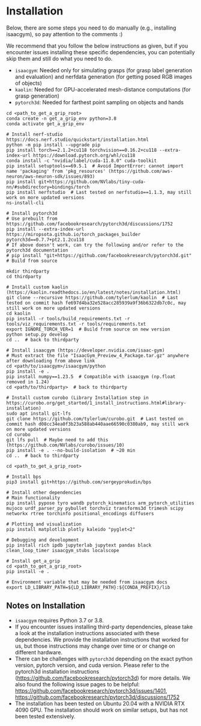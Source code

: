 # Installation

Below, there are some steps you need to do manually (e.g., installing isaacgym), so pay attention to the comments :)

We recommend that you follow the below instructions as given, but if you encounter issues installing these specific dependencies, you can potentially skip them and still do what you need to do.

* `isaacgym`: Needed only for simulating grasps (for grasp label generation and evaluation) and nerfdata generation (for getting posed RGB images of objects)
* `kaolin`: Needed for GPU-accelerated mesh-distance computations (for grasp generation)
* `pytorch3d`: Needed for farthest point sampling on objects and hands

```
cd <path_to_get_a_grip_root>
conda create -n get_a_grip_env python=3.8
conda activate get_a_grip_env

# Install nerf-studio https://docs.nerf.studio/quickstart/installation.html
python -m pip install --upgrade pip
pip install torch==2.1.2+cu118 torchvision==0.16.2+cu118 --extra-index-url https://download.pytorch.org/whl/cu118
conda install -c "nvidia/label/cuda-11.8.0" cuda-toolkit
pip install setuptools==69.5.1  # Avoid ImportError: cannot import name 'packaging' from 'pkg_resources' (https://github.com/aws-neuron/aws-neuron-sdk/issues/893)
pip install git+https://github.com/NVlabs/tiny-cuda-nn/#subdirectory=bindings/torch
pip install nerfstudio  # Last tested on nerfstudio==1.1.3, may still work on more updated versions
ns-install-cli

# Install pytorch3d
# Use prebuilt from https://github.com/facebookresearch/pytorch3d/discussions/1752
pip install --extra-index-url https://miropsota.github.io/torch_packages_builder pytorch3d==0.7.7+pt2.1.2cu118
# If above doesn't work, can try the following and/or refer to the pytorch3d documentation
# pip install "git+https://github.com/facebookresearch/pytorch3d.git"  # Build from source

mkdir thirdparty
cd thirdparty

# Install custom kaolin (https://kaolin.readthedocs.io/en/latest/notes/installation.html)
git clone --recursive https://github.com/tylerlum/kaolin  # Last tested on commit hash fe697d4ba32e528acc285939a9f36b6322db7c0c, may still work on more updated versions
cd kaolin
pip install -r tools/build_requirements.txt -r tools/viz_requirements.txt -r tools/requirements.txt
export IGNORE_TORCH_VER=1  # Build from source on new version
python setup.py develop
cd ..  # back to thirdparty

# Install isaacgym (https://developer.nvidia.com/isaac-gym)
# Must extract the file "IsaacGym_Preview_4_Package.tar.gz" anywhere after downloading from above link
cd <path/to/isaacgym>/isaacgym/python
pip install -e .
pip install numpy==1.23.5  # Compatible with isaacgym (np.float removed in 1.24)
cd <path/to/thirdparty>  # back to thirdparty

# Install custom curobo (Library Installation step in https://curobo.org/get_started/1_install_instructions.html#library-installation)
sudo apt install git-lfs
git clone https://github.com/tylerlum/curobo.git  # Last tested on commit hash d08cc34ea0f3b23a588ab440aae66590c0380ab9, may still work on more updated versions
cd curobo
git lfs pull  # Maybe need to add this (https://github.com/NVlabs/curobo/issues/10)
pip install -e . --no-build-isolation  # ~20 min
cd ..  # back to thirdparty

cd <path_to_get_a_grip_root>

# Install bps
pip3 install git+https://github.com/sergeyprokudin/bps

# Install other dependencies
# Main functionality
pip install pypose tyro wandb pytorch_kinematics arm_pytorch_utilities mujoco urdf_parser_py pybullet torchviz transforms3d trimesh scipy networkx rtree torchinfo positional_encodings diffusers

# Plotting and visualization
pip install matplotlib plotly kaleido "pyglet<2"

# Debugging and development
pip install rich ipdb jupyterlab jupytext pandas black clean_loop_timer isaacgym_stubs localscope

# Install get_a_grip
cd <path_to_get_a_grip_root>
pip install -e .

# Environment variable that may be needed from isaacgym docs
export LD_LIBRARY_PATH=${LD_LIBRARY_PATH}:${CONDA_PREFIX}/lib
```

## Notes on Installation

- `isaacgym` requires Python 3.7 or 3.8.
- If you encounter issues installing third-party dependencies, please take a look at the installation instructions associated with these dependencies. We provide the installation instructions that worked for us, but those instructions may change over time or or change on different hardware.
- There can be challenges with `pytorch3d` depending on the exact python version, pytorch version, and cuda version. Please refer to the pytorch3d installation instructions (https://github.com/facebookresearch/pytorch3d) for more details. We also found the following issue pages to be helpful: https://github.com/facebookresearch/pytorch3d/issues/1401, https://github.com/facebookresearch/pytorch3d/discussions/1752
- The installation has been tested on Ubuntu 20.04 with a NVIDIA RTX 4090 GPU. The installation should work on similar setups, but has not been tested extensively.
